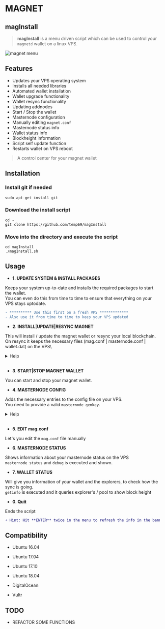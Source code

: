# MAGNET

## magInstall

> **magInstall** is a menu driven script which can be used to control
your `magnetd` wallet on a linux VPS.

![magnet menu](https://user-images.githubusercontent.com/36497576/44571713-d884c600-a781-11e8-8fc4-428232e8d206.png)

## Features

- Updates your VPS operating system
- Installs all needed libraries
- Automated wallet installation
- Wallet upgrade functionality
- Wallet resync functionality
- Updating addnodes
- Start / Stop the wallet
- Masternode configuration
- Manually editing `magnet.conf`
- Masternode status info
- Wallet status info
- Blockheight information
- Script self update function
- Restarts wallet on VPS reboot

> A control center for your magnet wallet

## Installation

### Install git if needed
`sudo apt-get install git`

### Download the install script
`cd ~`\
`git clone https://github.com/temp69/magInstall`

### Move into the directory and execute the script
`cd magInstall`\
`./magInstall.sh`

## Usage

- **1. UPDATE SYSTEM & INSTALL PACKAGES**

Keeps your system up-to-date and installs the required packages to start the wallet.\
You can even do this from time to time to ensure that everything on your VPS stays uptodate.
```diff
- ********** Use this first on a fresh VPS *************
- Also use it from time to time to keep your VPS updated
```

- **2. INSTALL|UPDATE|RESYNC MAGNET**

This will install / update the magnet wallet or resync your local blockchain.\
On resync it keeps the necessary files (mag.conf | masternode.conf | wallet.dat) on the VPS\

<details><summary> Help </summary><blockquote>
<details><summary> Fresh Installation </summary><blockquote>
  - Create a swap drive if needed<br>
  - Installs latest wallet from magnet github<br>
  - Creates wallet restart crontab job if VPS reboots
</blockquote></details>
<details><summary> Update Wallet </summary><blockquote>
  - Approve on "Do you want to reinstall/update the wallet!? [y/n]"
</blockquote></details>
<details><summary> Resync Blockchain </summary><blockquote>
  - Approve on "Do you want to resync the blockchain? [y/n]"
</blockquote></details>
</blockquote></details><br>

- **3. START|STOP MAGNET WALLET**

You can start and stop your magnet wallet.

- **4. MASTERNODE CONFIG**

Adds the necessary entries to the config file on your VPS.\
You need to provide a valid `masternode genkey`.

<details><summary> Help </summary></details>
<br>

- **5. EDIT mag.conf**

Let's you edit the `mag.conf` file manually

- **6. MASTERNODE STATUS**

Shows information about your masternode status on the VPS\
`masternode status` and `debug` is executed and shown.

- **7. WALLET STATUS**

Will give you information of your wallet and the explorers, to check how the sync is going.\
`getinfo` is executed and it queries explorer's / pool to show block height

- **0. Quit**

Ends the script

```diff
+ Hint: Hit **ENTER** twice in the menu to refresh the info in the banner!
```

## Compatibility

- Ubuntu 16.04
- Ubuntu 17.04
- Ubuntu 17.10
- Ubuntu 18.04

- DigitalOcean
- Vultr

## TODO

- REFACTOR SOME FUNCTIONS
